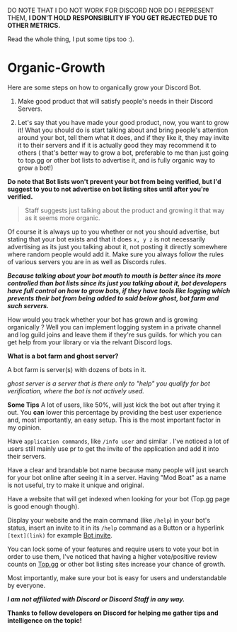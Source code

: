 DO NOTE THAT I DO NOT WORK FOR DISCORD NOR DO I REPRESENT THEM, **I DON'T HOLD RESPONSIBILITY IF YOU GET REJECTED DUE TO OTHER METRICS.**

Read the whole thing, I put some tips too :). 

# Organic-Growth

Here are some steps on how to organically grow your Discord Bot.

1) Make good product that will satisfy people's needs in their Discord Servers.

2) Let's say that you have made your good product, now, you want to grow it! What you should do is start talking about and bring people's attention around your bot, tell them what it does, and if they like it, they may invite it to their servers and if it is actually good they may recommend it to others ( that's better way to grow a bot, preferable to me than just going to top.gg or other bot lists to advertise it, and is fully organic way to grow a bot!)

**Do note that Bot lists won't prevent your bot from being verified, but I'd suggest to you to not advertise on bot listing sites until after you're verified.**

> Staff suggests just talking about the product and growing it that way as it seems more organic. 


Of course it is always up to you whether or not you should advertise, but stating that your bot exists and that it does `x, y z` is not necessarily advertising as its just you talking about it, not posting it directly somewhere where random people would add it. Make sure you always follow the rules of various servers you are in as well as Discords rules.

***Because talking about your bot mouth to mouth is better since its more controlled than bot lists since its just you talking about it, bot developers have full control on how to grow bots, if they have tools like logging which prevents their bot from being added to said below ghost, bot farm and such servers.***

How would you track whether your bot has grown and is growing organically ? Well you can implement logging system in a private channel and log guild joins and leave them if they're sus guilds. for which you can get help from your library or via the relvant Discord logs.


**What is a bot farm and ghost server?**

A bot farm is server(s) with dozens of bots in it. 

*ghost server is a server that is there only to "help" you qualify for bot verification, where the bot is not actively used.*



**Some Tips**
A lot of users, like 50%, will just kick the bot out after trying it out. You **can** lower this percentage by providing the best user experience and, most importantly, an easy setup. This is the most important factor in my opinion.

Have ```application commands```, like `/info user` and similar . I've noticed a lot of users still mainly use pr to get the invite of the application and add it into their servers.

Have a clear and brandable bot name because many people will just search for your bot online after seeing it in a server. Having "Mod Boat" as a name is not useful, try to make it unique and original.

Have a website that will get indexed when looking for your bot (Top.gg page is good enough though).

Display your website and the main command (like `/help`) in your bot's status, insert an invite to it in its `/help` command as a Button or a hyperlink `[text](link)` for example [Bot invite](https://example.com).

You can lock some of your features and require users to vote your bot in order to use them, I've noticed that having a higher vote/positive review counts on [Top.gg](https://top.gg) or other bot listing sites increase your chance of growth. 


Most importantly, make sure your bot is easy for users and understandable by everyone. 

***I am not affiliated with Discord or Discord Staff in any way.***




**Thanks to fellow developers on Discord for helping me gather tips and intelligence on the topic!**


